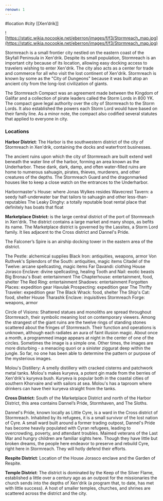 ```yaml
---
renown: 1
---
```

 #location #city [[Xen’drik]]

![https://static.wikia.nocookie.net/eberron/images/f/f3/Stormreach_map.jpg](https://static.wikia.nocookie.net/eberron/images/f/f3/Stormreach_map.jpg)

Stormreach is a small frontier city nestled on the eastern coast of the Skyfall Peninsula in Xen'drik. Despite its small population, Stormreach is an important city because of its location, allowing easy docking access to travelers wishing to enter Xen'drik. The city also acts as a center for trade and commerce for all who visit the lost continent of Xen'drik. Stormreach is known by some as the "City of Dungeons" because it was built atop an ancient city from the long-lost civilization of giants.

The Stormreach Compact was an agreement made between the Kingdom of Galifar and a collection of pirate leaders called the Storm Lords in 800 YK. The compact gave legal authority over the city of Stormreach to the Storm Lords. It also established the powers each Storm Lord would have based on their family line. As a minor note, the compact also codified several statutes that applied to everyone in city.

### Locations

**Harbor District**: The Harbor is the southwestern district of the city of Stormreach in Xen'drik, containing the docks and waterfront businesses.

The ancient ruins upon which the city of Stormreach are built extend well beneath the water line of the harbor, forming an area known as the Underharbor. These dank, dark, damp, and often water-filled ruins are home to numerous sahuagin, pirates, thieves, murderers, and other creatures of the depths. The Stormreach Guard and the dragonmarked houses like to keep a close watch on the entrances to the Underharbor.

Harbormaster's House: where Jonas Wylkes resides
Wavecrest Tavern: a seedy half-underwater bar that tailors to sahuagin and other less-than-reputables
The Leaky Dinghy: a totally reputable boat rental place that definitely has boats that float

**Marketplace District:** is the large central district of the port of Stormreach in Xen'drik. The district contains a large market and many shops, as befits its name. The Marketplace district is governed by the Lassites, a Storm Lord family. It lies adjacent to the Cross district and Dannel's Pride.

The Falconer’s Spire is an airship docking tower in the eastern area of the district.

The Pestle: alchemical supplies
Black Iron: antiquities, weapons, armor
Von Ruthvek's Splendors of the South: antiquities, magic items
Citadel of the Twelve: arcane spellcasting, magic items
Far Davandi: clothing
House Jorasco Enclave: divine spellcasting, healing
Tooth and Nail: exotic beasts
Big Bronau's Boat: entertainment
The Chapterhouse: entertainment, food, shelter
The Red Ring: entertainment
Shadows: entertainment
Forgotten Places: expedition gear
Havulak Prospecting: expedition gear
The Thrifty Traveler: expedition gear
The Black Wrack: food, shelter
The Ship's Cat: food, shelter
House Tharashk Enclave: inquisitives
Stormreach Forge: weapons, armor

Circle of Visions: Shattered statues and monoliths are spread throughout Stormreach, their symbolic meaning lost on contemporary viewers. Among the strangest of the giant ruins are the twelve rings of standing stones scattered about the fringes of Stormreach. Their function and operations is unknown, although each radiates an aura of faint illusion magic. About once a month, a programmed image appears at night in the center of one of the circles. Sometimes the image is a simple one. Other times, the images are more disturbing - a menacing quori or a sinister ziggurat deep within the jungle. So far, no one has been able to determine the pattern or purpose of the mysterious images.

Molou's Distillery: A smelly distillery with cracked cisterns and patchwork metal tanks. Molou's makes kuryeva, a potent gin made from the berries of Xen'drik's kuryeva bush. Kuryeva is popular both in the coastal cities of southern Khorvaire and with sailors at sea. Molou's has a taproom where drinkers can have their kuryeva straight from the tanks.

**Cross District:** South of the Marketplace District and north of the Harbor District, this area contains Dannel’s Pride, Stormhaven, and The Sloths.

Dannel's Pride, known locally as Little Cyre, is a ward in the Cross district of Stormreach. Inhabited by its refugees, it is a small survivor of the lost nation of Cyre. A small ward built around a former trading outpost, Dannel's Pride has become heavily populated with Cyran refugees, leading to overcrowding, poverty, and attendant troubles. Maimed veterans of the Last War and hungry children are familiar sights here. Though they have little but broken dreams, the people here endeavor to preserve and rebuild Cyre, right here in Stormreach. They will hotly defend their efforts.

**Respite District**: Location of the House Jorasco enclave and the Garden of Respite.

**Temple District**: The district is dominated by the Keep of the Silver Flame, established a little over a century ago as an outpost for the missionaries the church sends into the depths of Xen'drik (a program that, to date, has met with little success). A host of smaller temples, churches, and shrines are scattered across the district and the city.
